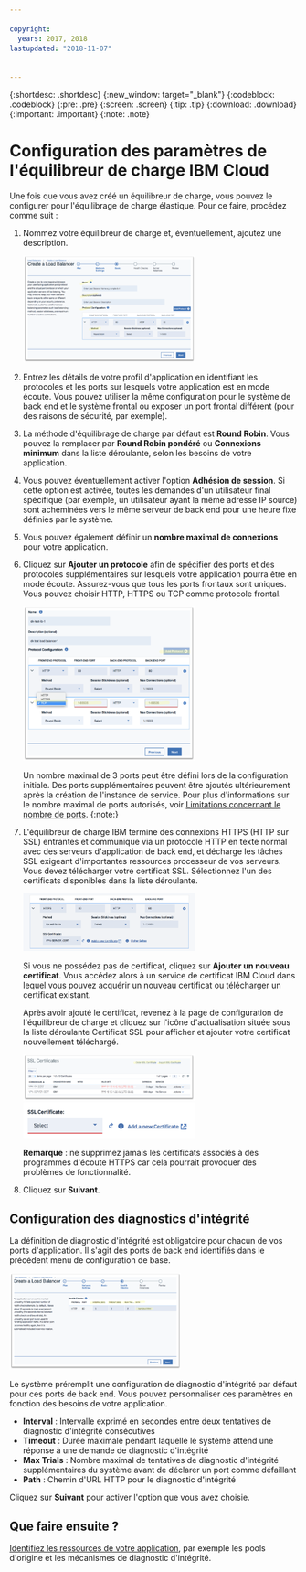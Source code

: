```yaml
---

copyright:
  years: 2017, 2018
lastupdated: "2018-11-07"


---
```


{:shortdesc: .shortdesc}
{:new_window: target="_blank"}
{:codeblock: .codeblock}
{:pre: .pre}
{:screen: .screen}
{:tip: .tip}
{:download: .download}
{:important: .important}
{:note: .note}

# Configuration des paramètres de l'équilibreur de charge IBM Cloud
Une fois que vous avez créé un équilibreur de charge, vous pouvez le configurer pour l'équilibrage de charge élastique. Pour ce faire, procédez comme suit :

1. Nommez votre équilibreur de charge et, éventuellement, ajoutez une description.

	<img src="images/lb-config-basic.png" alt="drawing" style="width: 300px;"/>

2. Entrez les détails de votre profil d'application en identifiant les protocoles et les ports sur lesquels votre application est en mode écoute. Vous pouvez utiliser la même configuration pour le système de back end et le système frontal ou exposer un port frontal différent (pour des raisons de sécurité, par exemple). 

3. La méthode d'équilibrage de charge par défaut est **Round Robin**. Vous pouvez la remplacer par **Round Robin pondéré** ou **Connexions minimum** dans la liste déroulante, selon les besoins de votre application. 

4. Vous pouvez éventuellement activer l'option **Adhésion de session**. Si cette option est activée, toutes les demandes d'un utilisateur final spécifique (par exemple, un utilisateur ayant la même adresse IP source) sont acheminées vers le même serveur de back end pour une heure fixe définies par le système. 

5. Vous pouvez également définir un **nombre maximal de connexions** pour votre application.

6. Cliquez sur **Ajouter un protocole** afin de spécifier des ports et des protocoles supplémentaires sur lesquels votre application pourra être en mode écoute. Assurez-vous que tous les ports frontaux sont uniques. Vous pouvez choisir HTTP, HTTPS ou TCP comme protocole frontal.  

	<img src="images/lb-add-protocol.png" alt="drawing" style="width: 300px;"/>

	Un nombre maximal de 3 ports peut être défini lors de la configuration initiale. Des ports supplémentaires peuvent être ajoutés ultérieurement après la création de l'instance de service. Pour plus d'informations sur le nombre maximal de ports autorisés, voir [Limitations concernant le nombre de ports](faqs.html#what-s-the-maximum-number-of-virtual-ports-i-can-define-with-my-load-balancer-service-).
{:note:}

7. L'équilibreur de charge IBM termine des connexions HTTPS (HTTP sur SSL) entrantes et communique via un protocole HTTP en texte normal avec des serveurs d'application de back end, et décharge les tâches SSL exigeant d'importantes ressources processeur de vos serveurs.
Vous devez télécharger votre certificat SSL. Sélectionnez l'un des certificats disponibles dans la liste déroulante.   

	<img src="images/lb-ssl-cert.png" alt="drawing" style="width: 300px;"/>

	Si vous ne possédez pas de certificat, cliquez sur **Ajouter un nouveau certificat**. Vous accédez alors à un service de certificat IBM Cloud dans lequel vous pouvez acquérir un nouveau certificat ou télécharger un certificat existant.  
	
	Après avoir ajouté le certificat, revenez à la page de configuration de l'équilibreur de charge et cliquez sur l'icône d'actualisation située sous la liste déroulante Certificat SSL pour afficher et ajouter votre certificat nouvellement téléchargé.

	<img src="images/order-ssl-cert.png" alt="drawing" style="width: 300px;"/>

	<img src="images/refresh-cert.png" alt="drawing" style="width: 300px;"/>

	**Remarque** : ne supprimez jamais les certificats associés à des programmes d'écoute HTTPS car cela pourrait provoquer des problèmes de fonctionnalité. 

8. Cliquez sur **Suivant**.

## Configuration des diagnostics d'intégrité
La définition de diagnostic d'intégrité est obligatoire pour chacun de vos ports d'application. Il s'agit des ports de back end identifiés dans le précédent menu de configuration de base. 

<img src="images/config-health-check.png" alt="drawing" style="width: 300px;"/>

Le système préremplit une configuration de diagnostic d'intégrité par défaut pour ces ports de back end. Vous pouvez personnaliser ces paramètres en fonction des besoins de votre application.

* **Interval** : Intervalle exprimé en secondes entre deux tentatives de diagnostic d'intégrité consécutives
* **Timeout** : Durée maximale pendant laquelle le système attend une réponse à une demande de diagnostic d'intégrité
* **Max Trials** : Nombre maximal de tentatives de diagnostic d'intégrité supplémentaires du système avant de déclarer un port comme défaillant
* **Path** : Chemin d'URL HTTP pour le diagnostic d'intégrité     

Cliquez sur **Suivant** pour activer l'option que vous avez choisie. 

## Que faire ensuite ?
[Identifiez les ressources de votre application](identify-app-resources.html), par exemple les pools d'origine et les mécanismes de diagnostic d'intégrité. 
